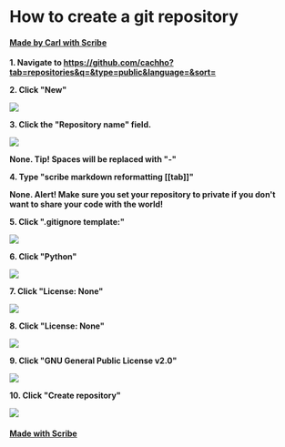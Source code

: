 # How to create a git repository
#### [Made by Carl with Scribe](https://scribehow.com/shared/How_to_create_a_git_repository__k6713I34TempbrzXu02tQA)


**1. Navigate to https://github.com/cachho?tab=repositories&q=&type=public&language=&sort=**

**2. Click "New"**

![](https://image.scribehow-prod.com/6UhujMU7vks8W6XirdyrahFU462DbPwCf5BNpqjEAqo/zoom:1.5013404825737264/enlarge:true/crop:746:420:nowe:1162:0/wm:0.8:nowe:535:222:0.08928571428571429/aHR0cHM6Ly9jb2xvbnktcmVjb3JkZXIuczMuYW1hem9uYXdzLmNvbS9maWxlcy8yMDIyLTA2LTI5L2ZkZmI1MzkyLWRlNzEtNDJjMS1iYTA2LWRmOTc3MzMxYTdjNi9hc2NyZWVuc2hvdC5qcGVn)

**3. Click the "Repository name" field.**

![](https://image.scribehow-prod.com/AhCklv99VjRuchV_WdvLVgKv8ifxU4-6riBfI1PatCU/zoom:1.5013404825737264/enlarge:true/crop:746:420:nowe:485:59/wm:0.8:nowe:535:289:0.08928571428571429/aHR0cHM6Ly9jb2xvbnktcmVjb3JkZXIuczMuYW1hem9uYXdzLmNvbS9maWxlcy8yMDIyLTA2LTI5L2MzNDQ3ZThjLTE4ZDAtNDEzNi05OWExLWFjZWE4YzA3ZjAyNi9hc2NyZWVuc2hvdC5qcGVn)

**None. Tip! Spaces will be replaced with "-"**

**4. Type "scribe markdown reformatting [[tab]]"**

**None. Alert! Make sure you set your repository to private if you don't want to share your code with the world!**

**5. Click ".gitignore template:"**

![](https://image.scribehow-prod.com/gE8fMqlFBJJcSNPaUYF08H9YAb6P1ujq81an-DtObSA/zoom:1.5013404825737264/enlarge:true/crop:746:420:nowe:258:492/wm:0.8:nowe:535:289:0.08928571428571429/aHR0cHM6Ly9jb2xvbnktcmVjb3JkZXIuczMuYW1hem9uYXdzLmNvbS9maWxlcy8yMDIyLTA2LTI5L2EzYmY2YzUyLWRmNmItNDc5ZC1hOWQ4LWMyNWJhYzc0NGFmZS9hc2NyZWVuc2hvdC5qcGVn)

**6. Click "Python"**

![](https://image.scribehow-prod.com/j_RDw9nu_lyS6HKBcv4FUv64DlGyHco4oDU_Hws3sjE/zoom:1.5013404825737264/enlarge:true/crop:746:420:nowe:306:571/wm:0.8:nowe:535:363:0.08928571428571429/aHR0cHM6Ly9jb2xvbnktcmVjb3JkZXIuczMuYW1hem9uYXdzLmNvbS9maWxlcy8yMDIyLTA2LTI5LzRkYThlMGYxLTdlZjMtNDIyYi1iZjYzLTViYTRlNTc0MTkzYy9hc2NyZWVuc2hvdC5qcGVn)

**7. Click "License: None"**

![](https://image.scribehow-prod.com/oDzs3ITx52Ac0h68ywBxoqIGYa3rineXvKKi46WD4P0/zoom:1.5013404825737264/enlarge:true/crop:746:420:nowe:320:546/wm:0.8:nowe:535:289:0.08928571428571429/aHR0cHM6Ly9jb2xvbnktcmVjb3JkZXIuczMuYW1hem9uYXdzLmNvbS9maWxlcy8yMDIyLTA2LTI5L2Y3ODBlNTE3LWU0MWQtNGNhYy04NGJiLTJjOWIyZjJlYTliZi9hc2NyZWVuc2hvdC5qcGVn)

**8. Click "License: None"**

![](https://image.scribehow-prod.com/RXzqYsrudAjKArRJCO0_0iNoRYQL3pgIiW4gAYTox-k/zoom:1.5013404825737264/enlarge:true/crop:746:420:nowe:327:505/wm:0.8:nowe:535:289:0.08928571428571429/aHR0cHM6Ly9jb2xvbnktcmVjb3JkZXIuczMuYW1hem9uYXdzLmNvbS9maWxlcy8yMDIyLTA2LTI5LzEwNTU3MjMyLTczYWUtNDk4ZC1hZDNhLTA2YjU1Yzc0ZTAzOC9hc2NyZWVuc2hvdC5qcGVn)

**9. Click "GNU General Public License v2.0"**

![](https://image.scribehow-prod.com/vs3z8JtUxWjGYdZ9BxU-qNrbGQIA0xVUV6a2qrhyTXI/zoom:1.5013404825737264/enlarge:true/crop:746:420:nowe:427:571/wm:0.8:nowe:535:513:0.08928571428571429/aHR0cHM6Ly9jb2xvbnktcmVjb3JkZXIuczMuYW1hem9uYXdzLmNvbS9maWxlcy8yMDIyLTA2LTI5LzI5NTI1OGE5LWZkOTMtNDEyOS1hYmZlLWU4ODg3ZmZjOWZmOC9hc2NyZWVuc2hvdC5qcGVn)

**10. Click "Create repository"**

![](https://image.scribehow-prod.com/Ur7zZnbNN_X1PSF5C2413BHAZskDmwqqbMdE6M-Ksbk/zoom:1.5013404825737264/enlarge:true/crop:746:420:nowe:350:571/wm:0.8:nowe:535:355:0.08928571428571429/aHR0cHM6Ly9jb2xvbnktcmVjb3JkZXIuczMuYW1hem9uYXdzLmNvbS9maWxlcy8yMDIyLTA2LTI5LzQ0NzU5ZTM5LWFhODItNDIxMC1iNzQ1LWJlZDI4ZTZmMjQ4NC9hc2NyZWVuc2hvdC5qcGVn)
#### [Made with Scribe](https://scribehow.com/shared/How_to_create_a_git_repository__k6713I34TempbrzXu02tQA)


